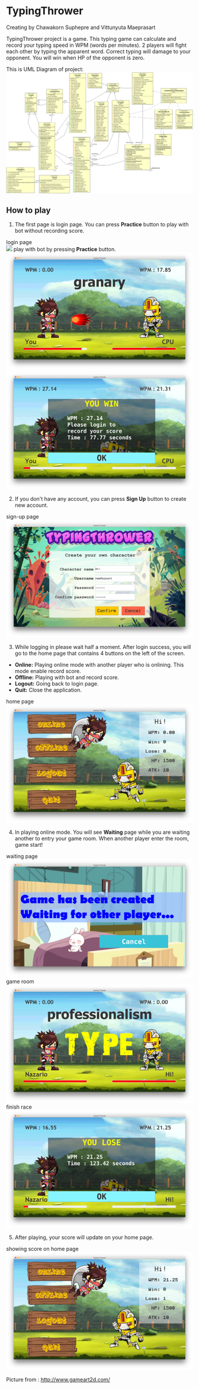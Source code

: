 # TypingThrower
Creating by Chawakorn Suphepre and Vittunyuta Maeprasart

TypingThrower project is a game. This typing game can calculate and record your typing speed in WPM (words per minutes). 2 players will fight each other by typing the apparent word.
Correct typing will damage to your opponent. You will win when HP of the opponent is zero.

This is UML Diagram of project:
![alt text](https://github.com/winChawakorn/TypingThrower/blob/master/UMLDiagram.gif "UML Diagram")


## How to play

1. The first page is login page. You can press **Practice** button to play with bot without recording score.

login page<br>
<a href="https://github.com/winChawakorn/TypingThrower/blob/master/mdpic/loginPage.png" target="_blank"><img border="0" src="https://www.mx7.com/i/be6/3Pohs1.png" /></a>
play with bot by pressing **Practice** button.<br>
![alt text](https://github.com/winChawakorn/TypingThrower/blob/master/mdpic/playWithBot.png "practice page") <br>
![alt text](https://github.com/winChawakorn/TypingThrower/blob/master/mdpic/scorePlayWithBot.png "score play practice") <br>

2. If you don't have any account, you can press **Sign Up** button to create new account.

sign-up page<br>
![alt text](https://github.com/winChawakorn/TypingThrower/blob/master/mdpic/signUpPage.png "sign up page")


3. While logging in please wait half a moment. After login success, you will go to the home page that contains 4 buttons on the left of the screen.
* **Online:** Playing online mode with another player who is onlining. This mode enable record score.
* **Offline:** Playing with bot and record score.
* **Logout:** Going back to login page.
* **Quit:** Close the application.

home page<br>
![alt text](https://github.com/winChawakorn/TypingThrower/blob/master/mdpic/homePages.png "home page")


4. In playing online mode. You will see **Waiting** page while you are waiting another to entry your game room. When another player enter the room, game start!

waiting page<br>
![alt text](https://github.com/winChawakorn/TypingThrower/blob/master/mdpic/waitingPlayer.png "waiting page")
game room<br>
![alt text](https://github.com/winChawakorn/TypingThrower/blob/master/mdpic/playOnline.png "play online")
finish race<br>
![alt text](https://github.com/winChawakorn/TypingThrower/blob/master/mdpic/scorePlayOnline.png "play online score")



5. After playing, your score will update on your home page.

showing score on home page<br>
![alt text](https://github.com/winChawakorn/TypingThrower/blob/master/mdpic/homePagesScore.png "home  page score")

Picture from : http://www.gameart2d.com/
